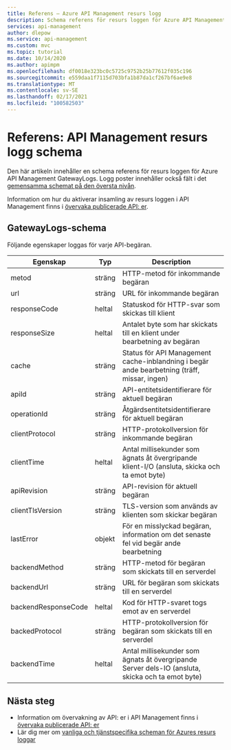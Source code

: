 ```yaml
---
title: Referens – Azure API Management resurs logg
description: Schema referens för resurs loggen för Azure API Management GatewayLogs
services: api-management
author: dlepow
ms.service: api-management
ms.custom: mvc
ms.topic: tutorial
ms.date: 10/14/2020
ms.author: apimpm
ms.openlocfilehash: df0018e323bc0c5725c9752b25b77612f035c196
ms.sourcegitcommit: e559daa1f7115d703bfa1b87da1cf267bf6ae9e8
ms.translationtype: MT
ms.contentlocale: sv-SE
ms.lasthandoff: 02/17/2021
ms.locfileid: "100582503"
---
```

# <a name="reference-api-management-resource-log-schema"></a>Referens: API Management resurs logg schema

Den här artikeln innehåller en schema referens för resurs loggen för Azure API Management GatewayLogs. Logg poster innehåller också fält i det [gemensamma schemat på den översta nivån](../azure-monitor/essentials/resource-logs-schema.md#top-level-common-schema).

Information om hur du aktiverar insamling av resurs loggen i API Management finns i [övervaka publicerade API: er](api-management-howto-use-azure-monitor.md#resource-logs).

## <a name="gatewaylogs-schema"></a>GatewayLogs-schema

Följande egenskaper loggas för varje API-begäran.

| Egenskap  | Typ | Description |
| ------------- | ------------- | ------------- |
| metod | sträng | HTTP-metod för inkommande begäran |
| url | sträng | URL för inkommande begäran |
| responseCode | heltal | Statuskod för HTTP-svar som skickas till klient |
| responseSize | heltal | Antalet byte som har skickats till en klient under bearbetning av begäran | 
| cache | sträng | Status för API Management cache-inblandning i begär ande bearbetning (träff, missar, ingen) | 
| apiId | sträng | API-entitetsidentifierare för aktuell begäran | 
| operationId | sträng | Åtgärdsentitetsidentifierare för aktuell begäran | 
| clientProtocol | sträng | HTTP-protokollversion för inkommande begäran |
| clientTime | heltal | Antal millisekunder som ägnats åt övergripande klient-I/O (ansluta, skicka och ta emot byte) | 
| apiRevision | sträng | API-revision för aktuell begäran | 
| clientTlsVersion| sträng | TLS-version som används av klienten som skickar begäran |
| lastError | objekt | För en misslyckad begäran, information om det senaste fel vid begär ande bearbetning | 
| backendMethod | sträng | HTTP-metod för begäran som skickats till en serverdel |
| backendUrl | sträng | URL för begäran som skickats till en serverdel |
| backendResponseCode | heltal | Kod för HTTP-svaret togs emot av en serverdel |
| backedProtocol | sträng | HTTP-protokollversion för begäran som skickats till en serverdel |
| backendTime | heltal | Antal millisekunder som ägnats åt övergripande Server dels-IO (ansluta, skicka och ta emot byte) | 


## <a name="next-steps"></a>Nästa steg

* Information om övervakning av API: er i API Management finns i [övervaka publicerade API: er](api-management-howto-use-azure-monitor.md)
* Lär dig mer om [vanliga och tjänstspecifika scheman för Azures resurs loggar](../azure-monitor/essentials/resource-logs-schema.md)

